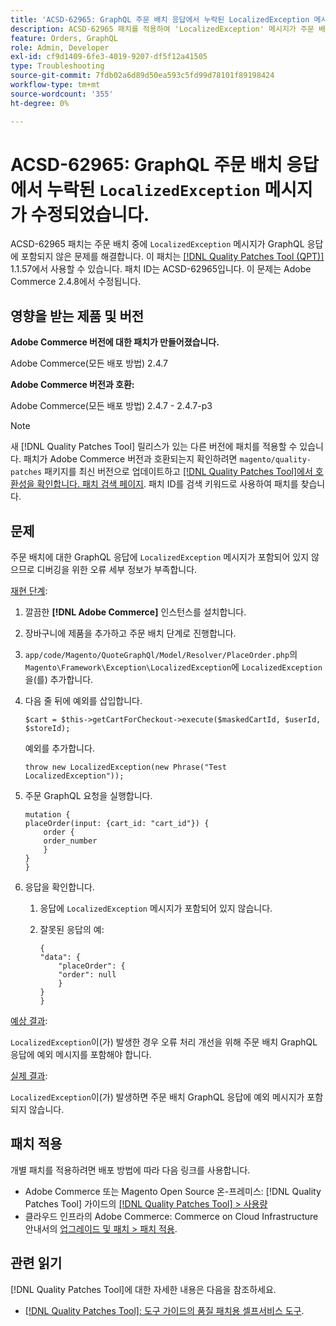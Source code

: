 ```yaml
---
title: 'ACSD-62965: GraphQL 주문 배치 응답에서 누락된 LocalizedException 메시지가 수정되었습니다.'
description: ACSD-62965 패치를 적용하여 'LocalizedException' 메시지가 주문 배치 중 GraphQL 응답에 포함되지 않은 Adobe Commerce 문제를 해결합니다.
feature: Orders, GraphQL
role: Admin, Developer
exl-id: cf9d1409-6fe3-4019-9207-df5f12a41505
type: Troubleshooting
source-git-commit: 7fdb02a6d89d50ea593c5fd99d78101f89198424
workflow-type: tm+mt
source-wordcount: '355'
ht-degree: 0%

---
```


# ACSD-62965: GraphQL 주문 배치 응답에서 누락된 `LocalizedException` 메시지가 수정되었습니다.

ACSD-62965 패치는 주문 배치 중에 `LocalizedException` 메시지가 GraphQL 응답에 포함되지 않은 문제를 해결합니다. 이 패치는 [[!DNL Quality Patches Tool (QPT)]](/help/tools/quality-patches-tool/quality-patches-tool-to-self-serve-quality-patches.md) 1.1.57에서 사용할 수 있습니다. 패치 ID는 ACSD-62965입니다. 이 문제는 Adobe Commerce 2.4.8에서 수정됩니다.

## 영향을 받는 제품 및 버전

**Adobe Commerce 버전에 대한 패치가 만들어졌습니다.**

Adobe Commerce(모든 배포 방법) 2.4.7

**Adobe Commerce 버전과 호환:**

Adobe Commerce(모든 배포 방법) 2.4.7 - 2.4.7-p3

>[!NOTE]
>
>새 [!DNL Quality Patches Tool] 릴리스가 있는 다른 버전에 패치를 적용할 수 있습니다. 패치가 Adobe Commerce 버전과 호환되는지 확인하려면 `magento/quality-patches` 패키지를 최신 버전으로 업데이트하고 [[!DNL Quality Patches Tool]에서 호환성을 확인합니다. 패치 검색 페이지](https://experienceleague.adobe.com/tools/commerce-quality-patches/index.html?lang=ko). 패치 ID를 검색 키워드로 사용하여 패치를 찾습니다.

## 문제

주문 배치에 대한 GraphQL 응답에 `LocalizedException` 메시지가 포함되어 있지 않으므로 디버깅을 위한 오류 세부 정보가 부족합니다.

<u>재현 단계</u>:

1. 깔끔한 **[!DNL Adobe Commerce]** 인스턴스를 설치합니다.
1. 장바구니에 제품을 추가하고 주문 배치 단계로 진행합니다.
1. `app/code/Magento/QuoteGraphQl/Model/Resolver/PlaceOrder.php`의 `Magento\Framework\Exception\LocalizedException`에 `LocalizedException`을(를) 추가합니다.
1. 다음 줄 뒤에 예외를 삽입합니다.

   ```
   $cart = $this->getCartForCheckout->execute($maskedCartId, $userId, $storeId);
   ```

   예외를 추가합니다.

   ```
   throw new LocalizedException(new Phrase("Test LocalizedException"));
   ```

1. 주문 GraphQL 요청을 실행합니다.

   ```
   mutation {
   placeOrder(input: {cart_id: "cart_id"}) {
       order {
       order_number
       }
   }
   }
   ```

1. 응답을 확인합니다.
   1. 응답에 `LocalizedException` 메시지가 포함되어 있지 않습니다.
   1. 잘못된 응답의 예:

      ```
      {
      "data": {
          "placeOrder": {
          "order": null
          }
      }
      }
      ```

<u>예상 결과</u>:

`LocalizedException`이(가) 발생한 경우 오류 처리 개선을 위해 주문 배치 GraphQL 응답에 예외 메시지를 포함해야 합니다.

<u>실제 결과</u>:

`LocalizedException`이(가) 발생하면 주문 배치 GraphQL 응답에 예외 메시지가 포함되지 않습니다.

## 패치 적용

개별 패치를 적용하려면 배포 방법에 따라 다음 링크를 사용합니다.

* Adobe Commerce 또는 Magento Open Source 온-프레미스: [!DNL Quality Patches Tool] 가이드의 [[!DNL Quality Patches Tool] > 사용량](/help/tools/quality-patches-tool/usage.md)
* 클라우드 인프라의 Adobe Commerce: Commerce on Cloud Infrastructure 안내서의 [업그레이드 및 패치 > 패치 적용](https://experienceleague.adobe.com/docs/commerce-cloud-service/user-guide/develop/upgrade/apply-patches.html?lang=ko).

## 관련 읽기

[!DNL Quality Patches Tool]에 대한 자세한 내용은 다음을 참조하세요.

* [[!DNL Quality Patches Tool]: 도구 가이드의 품질 패치용 셀프서비스 도구](/help/tools/quality-patches-tool/quality-patches-tool-to-self-serve-quality-patches.md).
